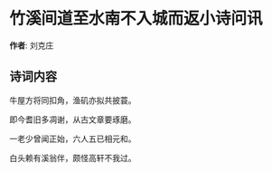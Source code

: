 # 竹溪间道至水南不入城而返小诗问讯

**作者**: 刘克庄

## 诗词内容

牛屋方将同扣角，渔矶亦拟共披蓑。

即今耆旧多凋谢，从古文章要琢磨。

一老少曾闻正始，六人五已相元和。

白头赖有溪翁伴，颇怪高轩不我过。

